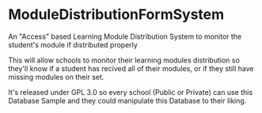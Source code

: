 # ModuleDistributionFormSystem
An "Access" based Learning Module Distribution System to monitor the student's module if distributed properly

This will allow schools to monitor their learning modules distribution so they'll know if a student has recived all of their modules, or if they still have missing modules on their set.

It's released under GPL 3.0 so every school (Public or Private) can use this Database Sample and they could manipulate this Database to their liking.
